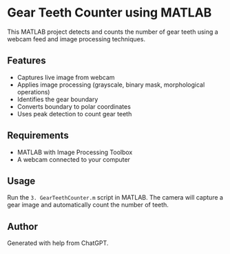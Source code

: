 # Gear Teeth Counter using MATLAB

This MATLAB project detects and counts the number of gear teeth using a webcam feed and image processing techniques.

## Features
- Captures live image from webcam
- Applies image processing (grayscale, binary mask, morphological operations)
- Identifies the gear boundary
- Converts boundary to polar coordinates
- Uses peak detection to count gear teeth

## Requirements
- MATLAB with Image Processing Toolbox
- A webcam connected to your computer

## Usage
Run the `3. GearTeethCounter.m` script in MATLAB. The camera will capture a gear image and automatically count the number of teeth.

## Author
Generated with help from ChatGPT.
